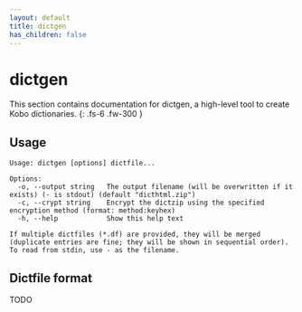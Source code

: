 ```yaml
---
layout: default
title: dictgen
has_children: false
---
```


# dictgen

This section contains documentation for dictgen, a high-level tool to create Kobo dictionaries.
{: .fs-6 .fw-300 }

## Usage

```
Usage: dictgen [options] dictfile...

Options:
  -o, --output string   The output filename (will be overwritten if it exists) (- is stdout) (default "dicthtml.zip")
  -c, --crypt string    Encrypt the dictzip using the specified encryption method (format: method:keyhex)
  -h, --help            Show this help text

If multiple dictfiles (*.df) are provided, they will be merged (duplicate entries are fine; they will be shown in sequential order). To read from stdin, use - as the filename.
```

## Dictfile format
TODO
